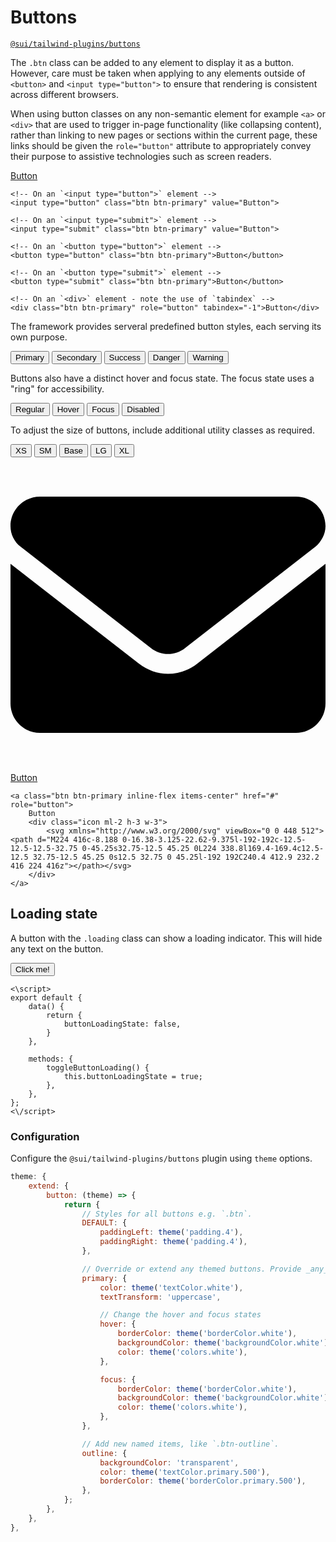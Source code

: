 # Buttons
[`@sui/tailwind-plugins/buttons`](https://github.com/sgroupdesign/sui-vue/blob/main/packages/tailwind-plugins/src/buttons)

The `.btn` class can be added to any element to display it as a button. However, care must be taken when applying to any elements outside of `<button>` and `<input type="button">` to ensure that rendering is consistent across different browsers.

When using button classes on any non-semantic element for example `<a>` or `<div>` that are used to trigger in-page functionality (like collapsing content), rather than linking to new pages or sections within the current page, these links should be given the `role="button"` attribute to appropriately convey their purpose to assistive technologies such as screen readers.

<code-preview body-id="buttons-example" heading="Buttons">
    <!-- On an `<a>` element -->
    <a class="btn btn-primary" href="#" role="button">Button</a>

    <!-- On an `<input type="button">` element -->
    <input type="button" class="btn btn-primary" value="Button">

    <!-- On an `<input type="submit">` element -->
    <input type="submit" class="btn btn-primary" value="Button">

    <!-- On an `<button type="button">` element -->
    <button type="button" class="btn btn-primary">Button</button>

    <!-- On an `<button type="submit">` element -->
    <button type="submit" class="btn btn-primary">Button</button>

    <!-- On an `<div>` element - note the use of `tabindex` -->
    <div class="btn btn-primary" role="button" tabindex="-1">Button</div>
</code-preview>

The framework provides serveral predefined button styles, each serving its own purpose.

<code-preview body-id="buttons-example" heading="Theme">
    <button class="btn btn-primary">Primary</button>
    <button class="btn btn-secondary">Secondary</button>
    <button class="btn btn-green">Success</button>
    <button class="btn btn-red">Danger</button>
    <button class="btn btn-orange">Warning</button>
</code-preview>

Buttons also have a distinct hover and focus state. The focus state uses a "ring" for accessibility.

<code-preview body-id="buttons-example" heading="States">
    <button class="btn btn-primary">Regular</button>
    <button class="btn btn-primary btn-hover">Hover</button>
    <button class="btn btn-primary btn-focus">Focus</button>
    <button class="btn btn-primary disabled">Disabled</button>
</code-preview>

To adjust the size of buttons, include additional utility classes as required.

<code-preview body-id="buttons-example" heading="Sizes">
    <button class="btn btn-primary px-2.5 py-1.5 text-xs">XS</button>
    <button class="btn btn-primary px-3 py-2 text-sm leading-4">SM</button>
    <button class="btn btn-primary px-4 py-2 text-sm">Base</button>
    <button class="btn btn-primary px-4 py-2 text-base">LG</button>
    <button class="btn btn-primary px-6 py-3 text-base">XL</button>
</code-preview>

<code-preview body-id="buttons-example" heading="With icons">
    <a class="btn btn-primary inline-flex items-center" href="#" role="button">
        <div class="icon mr-2 h-4 w-4">
            <svg xmlns="http://www.w3.org/2000/svg" viewBox="0 0 512 512"><path d="M256 352c-16.53 0-33.06-5.422-47.16-16.41L0 173.2V400C0 426.5 21.49 448 48 448h416c26.51 0 48-21.49 48-48V173.2l-208.8 162.5C289.1 346.6 272.5 352 256 352zM16.29 145.3l212.2 165.1c16.19 12.6 38.87 12.6 55.06 0l212.2-165.1C505.1 137.3 512 125 512 112C512 85.49 490.5 64 464 64h-416C21.49 64 0 85.49 0 112C0 125 6.01 137.3 16.29 145.3z"></path></svg>
        </div>
        Button
    </a>

    <a class="btn btn-primary inline-flex items-center" href="#" role="button">
        Button
        <div class="icon ml-2 h-3 w-3">
            <svg xmlns="http://www.w3.org/2000/svg" viewBox="0 0 448 512"><path d="M224 416c-8.188 0-16.38-3.125-22.62-9.375l-192-192c-12.5-12.5-12.5-32.75 0-45.25s32.75-12.5 45.25 0L224 338.8l169.4-169.4c12.5-12.5 32.75-12.5 45.25 0s12.5 32.75 0 45.25l-192 192C240.4 412.9 232.2 416 224 416z"></path></svg>
        </div>
    </a>
</code-preview>

## Loading state
A button with the `.loading` class can show a loading indicator. This will hide any text on the button.

<code-preview body-id="buttons-example-loading" heading="Loading">
    <button class="btn btn-primary" :class="{ 'loading': buttonLoadingState }" @click.prevent="toggleButtonLoading">Click me!</button>

    <\script>
    export default {
        data() {
            return {
                buttonLoadingState: false,
            }
        },

        methods: {
            toggleButtonLoading() {
                this.buttonLoadingState = true;
            },
        },
    };
    <\/script>
</code-preview>

### Configuration
Configure the `@sui/tailwind-plugins/buttons` plugin using `theme` options.

```js
theme: {
    extend: {
        button: (theme) => {
            return {
                // Styles for all buttons e.g. `.btn`.
                DEFAULT: {
                    paddingLeft: theme('padding.4'),
                    paddingRight: theme('padding.4'),
                },

                // Override or extend any themed buttons. Provide _any_ CSS property.
                primary: {
                    color: theme('textColor.white'),
                    textTransform: 'uppercase',

                    // Change the hover and focus states
                    hover: {
                        borderColor: theme('borderColor.white'),
                        backgroundColor: theme('backgroundColor.white'),
                        color: theme('colors.white'),
                    },

                    focus: {
                        borderColor: theme('borderColor.white'),
                        backgroundColor: theme('backgroundColor.white'),
                        color: theme('colors.white'),
                    },
                },

                // Add new named items, like `.btn-outline`.
                outline: {
                    backgroundColor: 'transparent',
                    color: theme('textColor.primary.500'),
                    borderColor: theme('borderColor.primary.500'),
                },
            };
        },
    },
},
```
